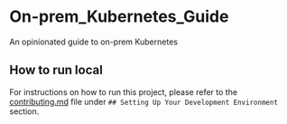 # On-prem_Kubernetes_Guide
An opinionated guide to on-prem Kubernetes

## How to run local

For instructions on how to run this project, please refer to the [contributing.md](./contributing.md) file under `## Setting Up Your Development Environment` section.
